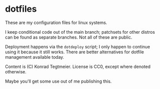 # dotfiles

These are my configuration files for linux systems.

I keep conditional code out of the main branch;
patchsets for other distros can be found as separate branches.
Not all of these are public.

Deployment happens via the `dotdeploy` script; I only happen
to continue using it because it still works. There are better
alternatives for dotfile management available today.

Content is (C) Konrad Tegtmeier.
License is CC0, except where denoted otherwise.

Maybe you'll get some use out of me publishing this.
